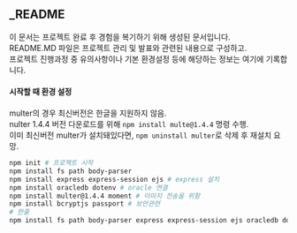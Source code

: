 ## _README
이 문서는 프로젝트 완료 후 경험을 복기하기 위해 생성된 문서입니다.  
README.MD 파일은 프로젝트 관리 및 발표와 관련된 내용으로 구성하고.  
프로젝트 진행과정 중 유의사항이나 기본 환경설정 등에 해당하는 정보는 여기에 기록합니다.  


#### 시작할 때 환경 설정
multer의 경우 최신버전은 한글을 지원하지 않음.   
nulter 1.4.4 버전 다운로드를 위해 ```npm install multe@1.4.4``` 명령 수행.   
이미 최신버전 multer가 설치돼있다면, ```npm uninstall multer```로 삭제 후 재설치 요망.
```bash
npm init # 프로젝트 시작
npm install fs path body-parser
npm install express express-session ejs # express 설치
npm install oracledb dotenv # oracle 연결
npm install multer@1.4.4 moment # 이미지 전송을 위함
npm install bcryptjs passport # 보안관련
# 한줄
npm install fs path body-parser express express-session ejs oracledb dotenv  multer@1.4.4 moment bcryptjs passport
```

